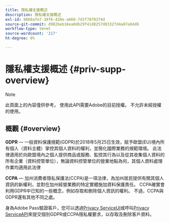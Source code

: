 ```yaml
---
title: 隱私權支援概述
description: 隱私權支援概述
exl-id: 9868a7e7-30f6-420e-a660-7d2f7870374d
source-git-commit: d982beb16ea0db29f41d0257d8332fd4a07a84d8
workflow-type: tm+mt
source-wordcount: '217'
ht-degree: 0%

---
```


# 隱私權支援概述 {#priv-supp-overview}

>[!NOTE]
>
>此頁面上的內容僅供參考。 使用此API需要Adobe的目前授權。 不允許未經授權的使用。

## 概觀 {#overview}

**GDPR** — 一般資料保護規範(GDPR)於2018年5月25日生效，賦予歐盟(EU)境內所有個人（資料主體）掌控其個人資料的權利，並簡化國際業務的規範環境。 此法律適用於向歐盟境內之個人提供商品或服務、監控其行為以及從其收集個人資料的所有企業（資料控管單位），無論資料控管單位的營業地點為何，其個人資料處理作業均適用此法律

**CCPA** — 加州消費者隱私保護法(CCPA)是一項法律，為加州居民提供有關其個人資訊的新權利，並對在加州經營業務的特定實體施加資料保護責任。 CCPA確實會利用GDPR中已知的一些概念，例如存取和刪除個人資訊的權利。 不過，CCPA與GDPR還有其他不同之處。

身為Adobe Pass驗證客戶，您可以透過[Privacy ServiceUI](https://www.adobe.io/apis/experiencecloud/gdpr/docs/alldocs.html#!api-specification/markdown/narrative/tutorials/privacy_service_tutorial/privacy_service_ui_tutorial.md)或呼叫[Privacy ServiceAPI](https://www.adobe.io/apis/experiencecloud/gdpr/docs/alldocs.html#!api-specification/markdown/narrative/tutorials/privacy_service_tutorial/privacy_service_api_tutorial.md)來提交個別GDPR或CCPA隱私權要求，以存取及刪除客戶資料。

<!--

>[!MORELIKETHIS]
>
>* [Privacy Services Overview](https://www.adobe.io/apis/experiencecloud/gdpr/docs/alldocs.html#!api-specification/markdown/narrative/technical_overview/privacy_service_overview/privacy_service_overview.md)
>* [Privacy Service API documentation](https://www.adobe.io/apis/experiencecloud/gdpr.html)
-->
